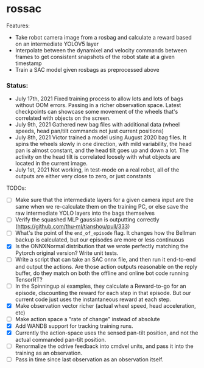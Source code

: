 # rossac

Features:
 - Take robot camera image from a rosbag and calculate a reward based on an intermediate YOLOV5 layer
 - Interpolate between the dynamixel and velocity commands between frames to get consistent snapshots of the robot state at a given timestamp
 - Train a SAC model given rosbags as preprocessed above

### Status:
- July 17th, 2021 Fixed training process to allow lots and lots of bags without OOM errors. Passing in a richer observation space. Latest checkpoints can showcase some movement of the wheels that's correlated with objects on the screen.
- July 9th, 2021 Gathered new bag files with additional data (wheel speeds, head pan/tilt commands not just current positions)
- July 8th, 2021 Victor trained a model using August 2020 bag files. It spins the wheels slowly in one direction, with mild variability, the head pan is almost constant, and the head tilt goes up and down a lot. 
  The activity on the head tilt is correlated loosely with what objects are located in the current image.
- July 1st, 2021 Not working, in test-mode on a real robot, all of the outputs are either very close to zero, or just constants

TODOs:
 - [ ] Make sure that the intermediate layers for a given camera input are the same when we re-calculate them on the training PC, or else save the raw intermediate YOLO layers into the bags themselves
 - [ ] Verify the squashed MLP gaussian is outputting correctly (https://github.com/thu-ml/tianshou/pull/333)
 - [ ] What's the point of the `end_of_episode` flag. It changes how the Bellman backup is calculated, but our episodes are more or less continuous 
 - [X] Is the ONNXNormal distribution that we wrote perfectly matching the Pytorch original version? Write unit tests.
 - [ ] Write a script that can take an SAC onnx file, and then run it end-to-end and output the actions. Are those action outputs reasonable on the reply buffer, do they match on both the offline and online bot code running TensorRT?
 - [ ] In the Spinningup ai examples, they calculate a Reward-to-go for an episode, discounting the reward for each step in that episode. But our current code just uses the instantaneous reward at each step.
 - [X] Make observation vector richer (actual wheel speed, head acceleration, etc)
 - [ ] Make action space a "rate of change" instead of absolute
 - [X] Add WANDB support for tracking training runs.
 - [X] Currently the action-space uses the sensed pan-tilt position, and not the actual commanded pan-tilt position.
 - [ ] Renormalize the odrive feedback into cmdvel units, and pass it into the training as an observation.
 - [ ] Pass in time since last observation as an observation itself.
